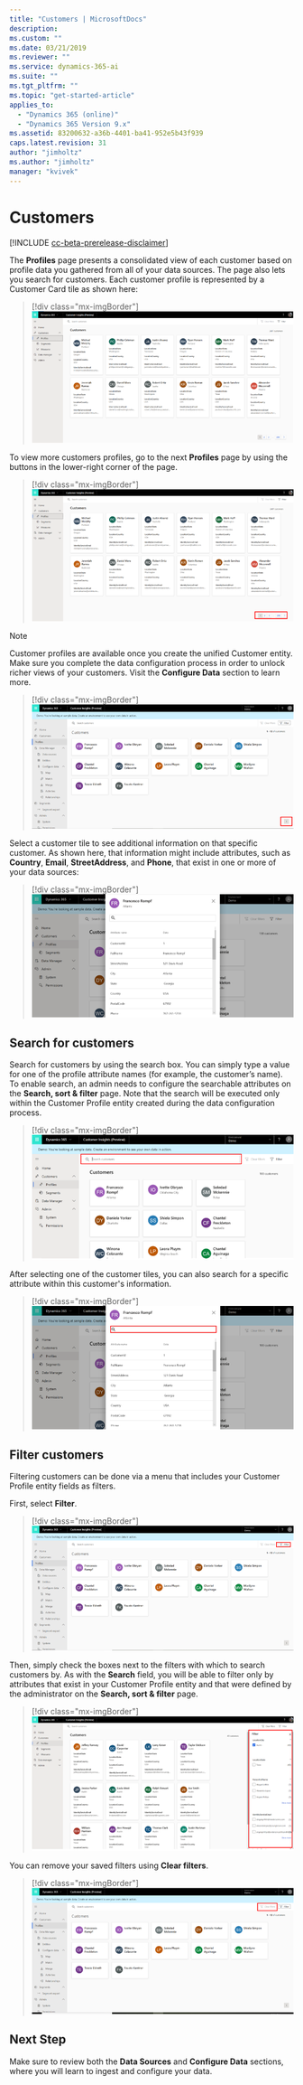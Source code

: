 ```yaml
---
title: "Customers | MicrosoftDocs"
description: 
ms.custom: ""
ms.date: 03/21/2019
ms.reviewer: ""
ms.service: dynamics-365-ai
ms.suite: ""
ms.tgt_pltfrm: ""
ms.topic: "get-started-article"
applies_to: 
  - "Dynamics 365 (online)"
  - "Dynamics 365 Version 9.x"
ms.assetid: 83200632-a36b-4401-ba41-952e5b43f939
caps.latest.revision: 31
author: "jimholtz"
ms.author: "jimholtz"
manager: "kvivek"
---
```

# Customers

[!INCLUDE [cc-beta-prerelease-disclaimer](../includes/cc-beta-prerelease-disclaimer.md)]

The **Profiles** page presents a consolidated view of each customer based on profile data you gathered from all of your data sources. The page also lets you search for customers. Each customer profile is represented by a Customer Card tile as shown here:

> [!div class="mx-imgBorder"] 
> ![](media/profiles-customers.png "Customer profiles")


To view more customers profiles, go to the next **Profiles** page by using the buttons in the lower-right corner of the page.

> [!div class="mx-imgBorder"] 
> ![](media/profiles-customers2.png "Customer profiles")

<!--RE: the phrase "unified Customer entity" in Note below: Is this a part of the UI? Is there an entity called "Unified Customer"? If so, suggest changing below to **Unified Customer** entity. -->

>[!NOTE]
> Customer profiles are available once you create the unified Customer entity. Make sure you complete the data configuration process in order to unlock richer views of your customers. Visit the **Configure Data** section to learn more. 

> [!div class="mx-imgBorder"] 
> ![](media/customer-card-tile.png "Customer Card tiles")

Select a customer tile to see additional information on that specific customer. As shown here, that information might include attributes, such as **Country**, **Email**, **StreetAddress**, and **Phone**, that exist in one or more of your data sources:

> [!div class="mx-imgBorder"] 
> ![](media/customer-card-tile-customer-info.png "Customer Card tile customer info")

## Search for customers

Search for customers by using the search box. You can simply type a value for one of the profile attribute names (for example, the customer’s name). To enable search, an admin needs to configure the searchable attributes on the **Search, sort & filter** page. Note that the search will be executed only within the Customer Profile entity created during the data configuration process.

> [!div class="mx-imgBorder"] 
> ![](media/customer-card-tile-search.png "Customer Card tile search")

After selecting one of the customer tiles, you can also search for a specific attribute within this customer's information.

> [!div class="mx-imgBorder"] 
> ![](media/customer-card-tile-search2.png "Customer Card tile search")

## Filter customers

Filtering customers can be done via a menu that includes your Customer Profile entity fields as filters. 

First, select **Filter**.

> [!div class="mx-imgBorder"] 
> ![](media/customer-card-tile-filter.png "Customer Card tile filter")

Then, simply check the boxes next to the filters with which to search customers by. As with the **Search** field, you will be able to filter only by attributes that exist in your Customer Profile entity and that were defined by the administrator on the **Search, sort & filter** page.

> [!div class="mx-imgBorder"] 
> ![](media/profiles-customers3.png "Customer profiles")

You can remove your saved filters using **Clear filters**.

> [!div class="mx-imgBorder"] 
> ![](media/customer-card-tile-clear-filter.png "Customer Card tile clear filter")

## Next Step
Make sure to review both the **Data Sources** and **Configure Data** sections, where you will learn to ingest and configure your data.
